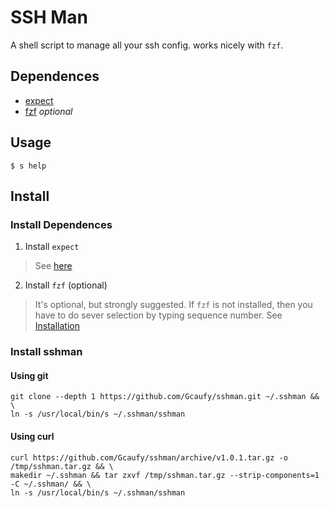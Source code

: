 # SSH Man

A shell script to manage all your ssh config. works nicely with `fzf`.

## Dependences
 * [expect](https://en.wikipedia.org/wiki/Expect)
 * [fzf](https://github.com/junegunn/fzf) *optional*

## Usage

```
$ s help
```

## Install

### Install Dependences
1. Install `expect`
> See [here](http://www.linuxfromscratch.org/blfs/view/svn/general/expect.html)

2. Install `fzf` (optional)
> It's optional, but strongly suggested. If `fzf` is not installed, then you have to do sever selection by typing sequence number.
See [Installation](https://github.com/junegunn/fzf#installation)

### Install sshman

#### Using git

```
git clone --depth 1 https://github.com/Gcaufy/sshman.git ~/.sshman && \
ln -s /usr/local/bin/s ~/.sshman/sshman
```

#### Using curl
```
curl https://github.com/Gcaufy/sshman/archive/v1.0.1.tar.gz -o /tmp/sshman.tar.gz && \
makedir ~/.sshman && tar zxvf /tmp/sshman.tar.gz --strip-components=1 -C ~/.sshman/ && \
ln -s /usr/local/bin/s ~/.sshman/sshman
```
